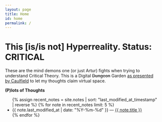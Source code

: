 ```yaml
---
layout: page
title: Home
id: home
permalink: /
---
```


# This [is/is not] Hyperreality. Status: **CRITICAL**

  These are the mind demons one (or just Artur) fights when trying to understand Critical Theory. This is a Digital ~~Dungeon~~ Garden [as presented by Caulfield](https://hapgood.us/2015/10/17/the-garden-and-the-stream-a-technopastoral/) to let my thoughts claim virtual space.

<strong>(P)lots of Thoughts</strong>

<ul>
  {% assign recent_notes = site.notes | sort: "last_modified_at_timestamp" | reverse %}
  {% for note in recent_notes limit: 5 %}
    <li>
      {{ note.last_modified_at | date: "%Y-%m-%d" }} — <a class="internal-link" href="{{ note.url }}">{{ note.title }}</a>
    </li>
  {% endfor %}
</ul>

<style>
  .wrapper {
    max-width: 46em;
  }
</style>
